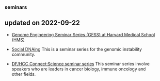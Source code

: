### seminars

updated on 2022-09-22
---
- [Genome Engineering Seminar Series (GESS) at Harvard Medical School (HMS)](https://gess.hms.harvard.edu/)

- [Social DNAing](https://www.cancer.columbia.edu/research/programs/cancer-genomics-and-epigenomics/social-dnaing)
This is a seminar series for the genomic instability community.

- [DF/HCC Connect:Science seminar series](https://www.dfhcc.harvard.edu/events/dfhcc-connecting-the-scientific-community-seminar-series/)
This seminar series involve speakers who are leaders in cancer biology, immune oncology and other fields.
